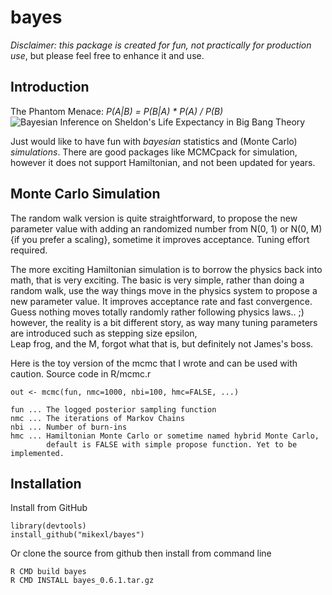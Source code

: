 # bayes

*Disclaimer:* _this package is created for fun, not practically for production use_, but please feel free to enhance it and use.


## Introduction
The Phantom Menace: _P(A|B) = P(B|A) * P(A) / P(B)_  
![Bayesian Inference on Sheldon's Life Expectancy in Big Bang Theory][5]

Just would like to have fun with _bayesian_ statistics and (Monte Carlo) _simulations_. There are good packages like MCMCpack for simulation, however it does not support Hamiltonian, and not been updated for years.

## Monte Carlo Simulation

The random walk version is quite straightforward,
to propose the new parameter value with adding an randomized number from N(0, 1) or
N(0, M) {if you prefer a scaling}, sometime it improves acceptance.
Tuning effort required.

The more exciting Hamiltonian simulation is to borrow the physics back into math,
that is very exciting. The basic is very simple, rather than doing a random walk,
use the way things move in the physics system to propose a new parameter value.
It improves acceptance rate and fast convergence. Guess nothing moves totally
randomly rather following physics laws.. ;) however, the reality is a bit different
story, as way many tuning parameters are introduced such as stepping size epsilon,  
Leap frog, and the M, forgot what that is, but definitely not James's boss.

Here is the toy version of the mcmc that I wrote and can be used with caution.
Source code in R/mcmc.r
```
out <- mcmc(fun, nmc=1000, nbi=100, hmc=FALSE, ...)

fun ... The logged posterior sampling function
nmc ... The iterations of Markov Chains
nbi ... Number of burn-ins
hmc ... Hamiltonian Monte Carlo or sometime named hybrid Monte Carlo,   
        default is FALSE with simple propose function. Yet to be implemented.

```

## Installation

Install from GitHub
```
library(devtools)
install_github("mikexl/bayes")
```

Or clone the source from github then install from command line
```
R CMD build bayes
R CMD INSTALL bayes_0.6.1.tar.gz
```


[1]: https://gallery.cortanaanalytics.com/Experiment/dcf16dbf200c4d4b88d091b642fb7770
[2]: http://www.sumsar.net/best_online/
[3]: http://learntech.uwe.ac.uk/da/Default.aspx?pageid=1438
[4]: https://public.tableau.com/profile/spock/
[5]: http://mjliu.com/stats/bayes-bbt.png "Bayesian Inference in Big Bang Theory"
